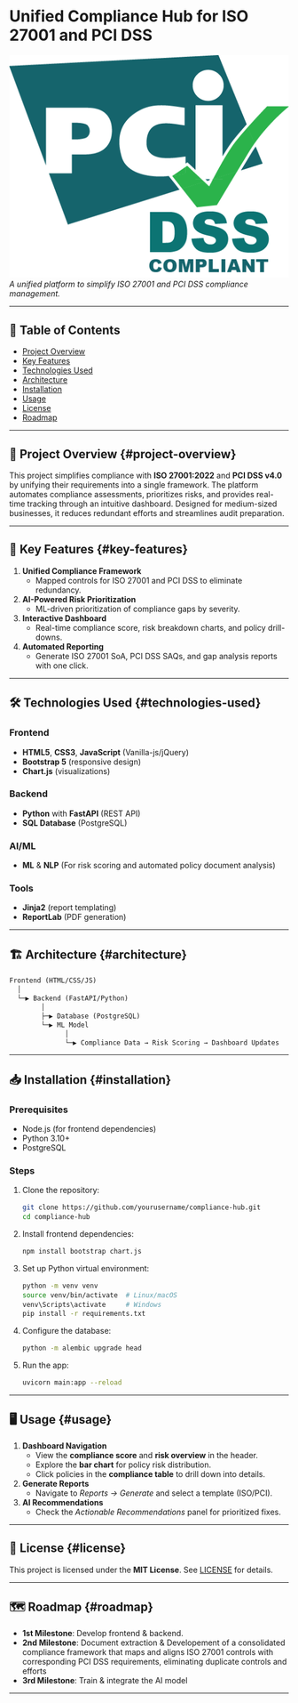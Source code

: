 # Unified Compliance Hub for ISO 27001 and PCI DSS  

![Project Banner](./assests/pci-dss-1.png)  
*A unified platform to simplify ISO 27001 and PCI DSS compliance management.*  

---

## 📜 Table of Contents  
- [Project Overview](#project-overview)  
- [Key Features](#key-features)  
- [Technologies Used](#technologies-used)  
- [Architecture](#architecture)  
- [Installation](#installation)  
- [Usage](#usage)    
- [License](#license)  
- [Roadmap](#roadmap)  
  

---

## 🚀 Project Overview  {#project-overview}
This project simplifies compliance with **ISO 27001:2022** and **PCI DSS v4.0** by unifying their requirements into a single framework. The platform automates compliance assessments, prioritizes risks, and provides real-time tracking through an intuitive dashboard. Designed for medium-sized businesses, it reduces redundant efforts and streamlines audit preparation.  

---

## 🔑 Key Features  {#key-features}
1. **Unified Compliance Framework**  
   - Mapped controls for ISO 27001 and PCI DSS to eliminate redundancy.  
2. **AI-Powered Risk Prioritization**  
   - ML-driven prioritization of compliance gaps by severity.  
3. **Interactive Dashboard**  
   - Real-time compliance score, risk breakdown charts, and policy drill-downs.  
4. **Automated Reporting**  
   - Generate ISO 27001 SoA, PCI DSS SAQs, and gap analysis reports with one click.  

---

## 🛠️ Technologies Used  {#technologies-used}
### Frontend  
- **HTML5**, **CSS3**, **JavaScript** (Vanilla-js/jQuery) 
- **Bootstrap 5** (responsive design)  
- **Chart.js** (visualizations)  

### Backend  
- **Python** with **FastAPI** (REST API)  
- **SQL Database** (PostgreSQL)  

### AI/ML  
- **ML** & **NLP** (For risk scoring and automated policy document analysis)  
   

### Tools  
- **Jinja2** (report templating)  
- **ReportLab** (PDF generation)  

---

## 🏗️ Architecture  {#architecture}
```plaintext
Frontend (HTML/CSS/JS)  
  │  
  └─▶ Backend (FastAPI/Python)  
        │  
        ├─▶ Database (PostgreSQL)  
        └─▶ ML Model  
              │  
              └─▶ Compliance Data → Risk Scoring → Dashboard Updates  
```

---

## 📥 Installation  {#installation} 
### Prerequisites  
- Node.js (for frontend dependencies)  
- Python 3.10+  
- PostgreSQL  

### Steps  
1. Clone the repository:  
   ```bash  
   git clone https://github.com/yourusername/compliance-hub.git  
   cd compliance-hub  
   ```  
2. Install frontend dependencies:  
   ```bash  
   npm install bootstrap chart.js  
   ```  
3. Set up Python virtual environment:  
   ```bash  
   python -m venv venv  
   source venv/bin/activate  # Linux/macOS  
   venv\Scripts\activate     # Windows  
   pip install -r requirements.txt  
   ```  
4. Configure the database:  
   ```bash  
   python -m alembic upgrade head  
   ```  
5. Run the app:  
   ```bash  
   uvicorn main:app --reload  
   ```  

---

## 🖥️ Usage  {#usage}
1. **Dashboard Navigation**  
   - View the **compliance score** and **risk overview** in the header.  
   - Explore the **bar chart** for policy risk distribution.  
   - Click policies in the **compliance table** to drill down into details.  
2. **Generate Reports**  
   - Navigate to *Reports → Generate* and select a template (ISO/PCI).  
3. **AI Recommendations**  
   - Check the *Actionable Recommendations* panel for prioritized fixes.  

---

## 📄 License  {#license}
This project is licensed under the **MIT License**. See [LICENSE](LICENSE) for details.  

---

## 🗺️ Roadmap  {#roadmap}
- **1st Milestone**: Develop frontend & backend.  
- **2nd Milestone**: Document extraction & Developement of a consolidated compliance
framework that maps and aligns ISO 27001 controls with corresponding PCI DSS
requirements, eliminating duplicate controls and efforts 
- **3rd Milestone**: Train & integrate the AI model 

---

